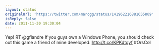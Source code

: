 ```yaml
---
layout: status
originalUrl: 'https://twitter.com/marcgg/status/141962216881655809'
isReply: false
date: 2011-11-30 19:30:04
---
```


Yep! RT @gflandre If you guys own a Windows Phone, you should check out this game a friend of mine developed: http://t.co/KPKdtgyf #OrsCol

